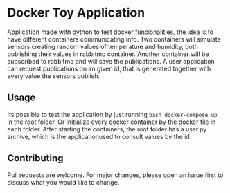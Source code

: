# Docker Toy Application

Application made with python to test docker funcionalities, the idea is to have different containers communicating info. Two containers will simulate sensors creating random values of temperature and humidity, both publishing their values in rabbitmq container. Another container will be subscribed to rabbitmq and will save the publications. A user application can request publications on an given id, that is generated together with every value the sensors publish.

## Usage

Its possible to test the application by just running ```bash docker-compose up ``` in the root folder. Or initialize every docker container by the docker file in each folder. After starting the containers, the root folder has a user.py archive, which is the applicationused to consult values by the id. 

## Contributing
Pull requests are welcome. For major changes, please open an issue first to discuss what you would like to change.